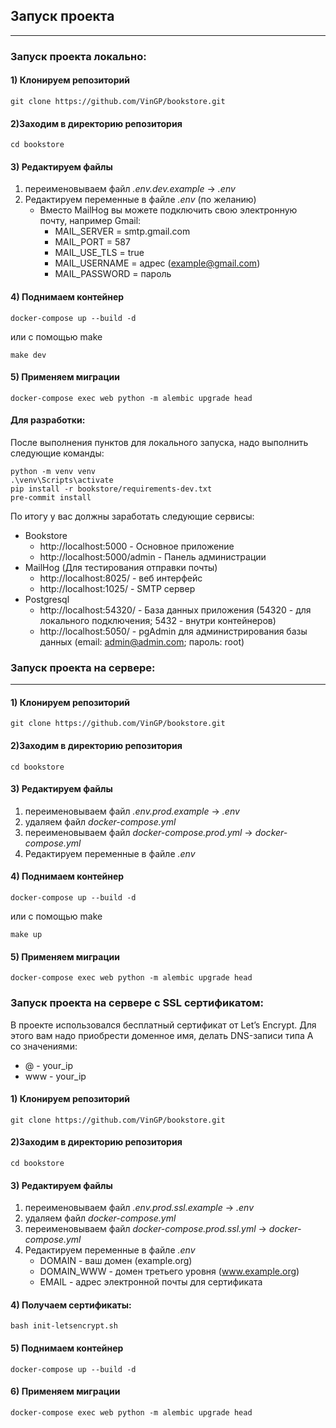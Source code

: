 ## Запуск проекта

___

### Запуск проекта локально:

#### 1) Клонируем репозиторий

```shell
git clone https://github.com/VinGP/bookstore.git
```

#### 2)Заходим в директорию репозитория

```shell
cd bookstore
```

#### 3) Редактируем файлы

1. переименовываем файл *.env.dev.example* -> *.env*
2. Редактируем переменные в файле *.env* (по желанию)
    - Вместо MailHog вы можете подключить свою электронную почту, например Gmail:
        - MAIL_SERVER = smtp.gmail.com
        - MAIL_PORT = 587
        - MAIL_USE_TLS = true
        - MAIL_USERNAME = адрес (example@gmail.com)
        - MAIL_PASSWORD = пароль

#### 4) Поднимаем контейнер

```shell
docker-compose up --build -d
```

или с помощью make

```shell
make dev
```

#### 5) Применяем миграции

```shell
docker-compose exec web python -m alembic upgrade head
```

#### Для разработки:

После выполнения пунктов для локального запуска, надо выполнить следующие команды:

```shell
python -m venv venv
.\venv\Scripts\activate    
pip install -r bookstore/requirements-dev.txt
pre-commit install 
```

По итогу у вас должны заработать следующие сервисы:

- Bookstore
    - http://localhost:5000 - Основное приложение
    - http://localhost:5000/admin - Панель администрации
- MailHog (Для тестирования отправки почты)
    - http://localhost:8025/ - веб интерфейс
    - http://localhost:1025/ - SMTP сервер
- Postgresql
    - http://localhost:54320/ - База данных приложения (54320 - для локального
      подключения; 5432 - внутри контейнеров)
    - http://localhost:5050/ - pgAdmin для администрирования базы данных (email:
      admin@admin.com; пароль: root)

### Запуск проекта на сервере:

___

#### 1) Клонируем репозиторий

```shell
git clone https://github.com/VinGP/bookstore.git
```

#### 2)Заходим в директорию репозитория

```shell
cd bookstore
```

#### 3) Редактируем файлы

1. переименовываем файл *.env.prod.example* -> *.env*
2. удаляем файл *docker-compose.yml*
3. переименовываем файл *docker-compose.prod.yml* -> *docker-compose.yml*
4. Редактируем переменные в файле *.env*

#### 4) Поднимаем контейнер

```shell
docker-compose up --build -d
```

или с помощью make

```shell
make up
```

#### 5) Применяем миграции

```shell
docker-compose exec web python -m alembic upgrade head
```

### Запуск проекта на сервере c SSL сертификатом:

В проекте использовался бесплатный сертификат от Let’s Encrypt. Для этого вам надо приобрести доменное имя, делать DNS-записи типа A со значениями:
- @ - your_ip
- www - your_ip

#### 1) Клонируем репозиторий

```shell
git clone https://github.com/VinGP/bookstore.git
```

#### 2)Заходим в директорию репозитория

```shell
cd bookstore
```

#### 3) Редактируем файлы

1. переименовываем файл *.env.prod.ssl.example* -> *.env*
2. удаляем файл *docker-compose.yml*
3. переименовываем файл *docker-compose.prod.ssl.yml* -> *docker-compose.yml*
4. Редактируем переменные в файле *.env*
    - DOMAIN - ваш домен (example.org)
    - DOMAIN_WWW - домен третьего уровня (www.example.org)
    - EMAIL - адрес электронной почты для сертификата

#### 4) Получаем сертификаты:

```shell
bash init-letsencrypt.sh
```

#### 5) Поднимаем контейнер

```shell
docker-compose up --build -d
```

#### 6) Применяем миграции

```shell
docker-compose exec web python -m alembic upgrade head
```